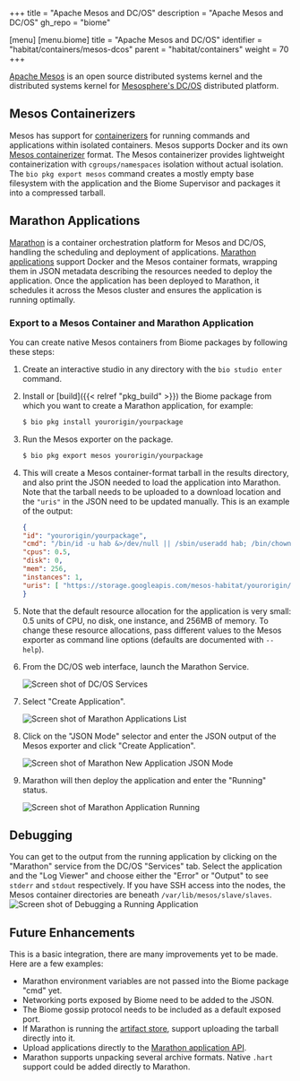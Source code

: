+++
title = "Apache Mesos and DC/OS"
description = "Apache Mesos and DC/OS"
gh_repo = "biome"

[menu]
  [menu.biome]
    title = "Apache Mesos and DC/OS"
    identifier = "habitat/containers/mesos-dcos"
    parent = "habitat/containers"
    weight = 70
+++

[Apache Mesos](https://mesos.apache.org/) is an open source distributed systems kernel and the distributed systems kernel for [Mesosphere's DC/OS](https://dcos.io) distributed platform.

## Mesos Containerizers

Mesos has support for [containerizers](https://mesos.apache.org/documentation/latest/containerizers/) for running commands and applications within isolated containers. Mesos supports Docker and its own [Mesos containerizer](https://mesos.apache.org/documentation/latest/mesos-containerizer/) format. The Mesos containerizer provides lightweight containerization with `cgroups/namespaces` isolation without actual isolation. The `bio pkg export mesos` command creates a mostly empty base filesystem with the application and the Biome Supervisor and packages it into a compressed tarball.

## Marathon Applications

[Marathon](https://mesosphere.github.io/marathon/) is a container orchestration platform for Mesos and DC/OS, handling the scheduling and deployment of applications. [Marathon applications](https://mesosphere.github.io/marathon/docs/application-basics.html) support Docker and the Mesos container formats, wrapping them in JSON metadata describing the resources needed to deploy the application. Once the application has been deployed to Marathon, it schedules it across the Mesos cluster and ensures the application is running optimally.

### Export to a Mesos Container and Marathon Application

You can create native Mesos containers from Biome packages by following these steps:

1. Create an interactive studio in any directory with the `bio studio enter` command.

2. Install or [build]({{< relref "pkg_build" >}}) the Biome package from which you want to create a Marathon application, for example:

    ```bash
    $ bio pkg install yourorigin/yourpackage
    ```

3. Run the Mesos exporter on the package.

    ```bash
    $ bio pkg export mesos yourorigin/yourpackage
    ```

4. This will create a Mesos container-format tarball in the results directory, and also print the JSON needed to load the application into Marathon. Note that the tarball needs to be uploaded to a download location and the `"uris"` in the JSON need to be updated manually. This is an example of the output:

    ```json
    {
    "id": "yourorigin/yourpackage",
    "cmd": "/bin/id -u hab &>/dev/null || /sbin/useradd hab; /bin/chown -R hab:hab *; mount -t proc proc proc/; mount -t sysfs sys sys/;mount -o bind /dev dev/; /usr/sbin/chroot . ./init.sh start yourorigin/yourpackage",
    "cpus": 0.5,
    "disk": 0,
    "mem": 256,
    "instances": 1,
    "uris": [ "https://storage.googleapis.com/mesos-habitat/yourorigin/yourpackage-0.0.1-20160611121519.tgz" ]
    }
    ```

5. Note that the default resource allocation for the application is very small: 0.5 units of CPU, no disk, one instance, and 256MB of memory. To change these resource allocations, pass different values to the Mesos exporter as command line options (defaults are documented with `--help`).

6. From the DC/OS web interface, launch the Marathon Service.

    ![Screen shot of DC/OS Services](/images/habitat/mesos1-services-marathon.png)

7. Select "Create Application".

    ![Screen shot of Marathon Applications List](/images/habitat/mesos2-new-application.png)

8. Click on the "JSON Mode" selector and enter the JSON output of the Mesos exporter and click "Create Application".

    ![Screen shot of Marathon New Application JSON Mode](/images/habitat/mesos3-new-application-json.png)

9. Marathon will then deploy the application and enter the "Running" status.

    ![Screen shot of Marathon Application Running](/images/habitat/mesos4-application.png)

## Debugging

You can get to the output from the running application by clicking on the "Marathon" service from the DC/OS "Services" tab. Select the application and the "Log Viewer" and choose either the "Error" or "Output" to see `stderr` and `stdout` respectively. If you have SSH access into the nodes, the Mesos container directories are beneath `/var/lib/mesos/slave/slaves`.
    ![Screen shot of Debugging a Running Application](/images/habitat/mesos5-debugging.png)

## Future Enhancements

This is a basic integration, there are many improvements yet to be made. Here are a few examples:

 * Marathon environment variables are not passed into the Biome package "cmd" yet.
 * Networking ports exposed by Biome need to be added to the JSON.
 * The Biome gossip protocol needs to be included as a default exposed port.
 * If Marathon is running the [artifact store](https://mesosphere.github.io/marathon/docs/), support uploading the tarball directly into it.
 * Upload applications directly to the [Marathon application API](https://mesosphere.github.io/marathon/docs/application-basics.html).
 * Marathon supports unpacking several archive formats. Native `.hart` support could be added directly to Marathon.
